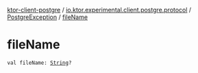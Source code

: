 [ktor-client-postgre](../../index.md) / [io.ktor.experimental.client.postgre.protocol](../index.md) / [PostgreException](index.md) / [fileName](./file-name.md)

# fileName

`val fileName: `[`String`](https://kotlinlang.org/api/latest/jvm/stdlib/kotlin/-string/index.html)`?`